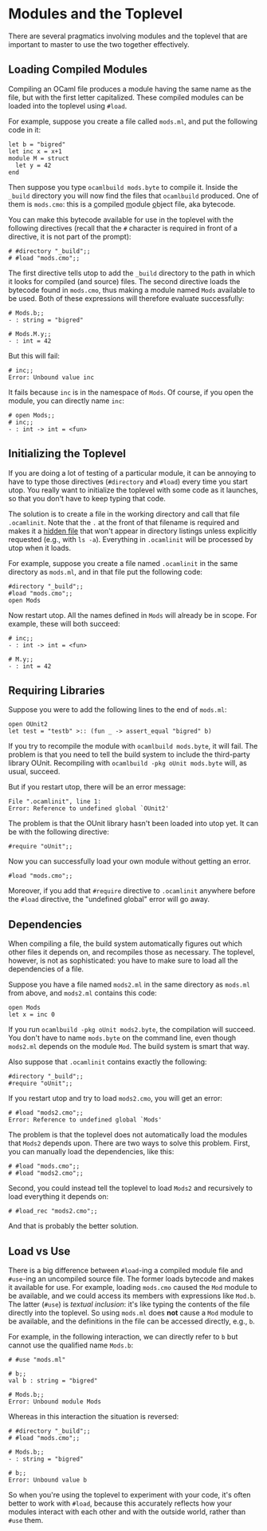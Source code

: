 # Modules and the Toplevel

There are several pragmatics involving modules and the toplevel that
are important to master to use the two together effectively.

## Loading Compiled Modules

Compiling an OCaml file produces a module having the same name as the file, but
with the first letter capitalized. These compiled modules can be loaded into 
the toplevel using `#load`.  

For example, suppose you create a file called `mods.ml`, and put the following code in it:
```
let b = "bigred"
let inc x = x+1
module M = struct
  let y = 42
end
```
Then suppose you type `ocamlbuild mods.byte` to compile it.  Inside the
`_build` directory you will now find the files that `ocamlbuild`
produced.  One of them is `mods.cmo`:  this is a <u>c</u>ompiled
<u>m</u>odule <u>o</u>bject file, aka bytecode.  

You can make this bytecode available for use in the toplevel with the following
directives (recall that the `#` character is required in front of a directive, it is not
part of the prompt):
```
# #directory "_build";;
# #load "mods.cmo";;
```
The first directive tells utop to add the `_build` directory to the path in which it
looks for compiled (and source) files. The second directive loads the bytecode found
in `mods.cmo`, thus making a module named `Mods` available to be used.  Both
of these expressions will therefore evaluate successfully:
```
# Mods.b;;
- : string = "bigred"
 
# Mods.M.y;;
- : int = 42
```

But this will fail:
```
# inc;;
Error: Unbound value inc
```
It fails because `inc` is in the namespace of `Mods`.  Of course, if you
open the module, you can directly name `inc`:

```
# open Mods;;
# inc;;
- : int -> int = <fun>
```

## Initializing the Toplevel

If you are doing a lot of testing of a particular module, it can be
annoying to have to type those directives (`#directory` and `#load`)
every time you start utop.  You really want to initialize the toplevel
with some code as it launches, so that you don't have to keep typing that
code.

The solution is to create a file
in the working directory and call that file `.ocamlinit`.  Note
that the `.` at the front of that filename is required and makes
it a [hidden file][hidden] that won't appear in directory listings
unless explicitly requested (e.g., with `ls -a`).  Everything
in `.ocamlinit` will be processed by utop when it loads.

For example, suppose you create a file named `.ocamlinit` in the same
directory as `mods.ml`, and in that file put the following code:
```
#directory "_build";;
#load "mods.cmo";;
open Mods
```
Now restart utop.  All the names defined in `Mods` will already be in scope.
For example, these will both succeed:
```
# inc;;
- : int -> int = <fun>

# M.y;;
- : int = 42
```

[hidden]: https://en.wikipedia.org/wiki/Hidden_file_and_hidden_directory

## Requiring Libraries

Suppose you were to add the following lines to the end of `mods.ml`:
```
open OUnit2
let test = "testb" >:: (fun _ -> assert_equal "bigred" b)
```
If you try to recompile the module with `ocamlbuild mods.byte`, it will
fail.  The problem is that you need to tell the build system to include
the third-party library OUnit.  Recompiling with 
`ocamlbuild -pkg oUnit mods.byte` will, as usual, succeed.

But if you restart utop, there will be an error message:  
```
File ".ocamlinit", line 1:
Error: Reference to undefined global `OUnit2'
```
The problem is that the OUnit library hasn't been loaded into utop yet.
It can be with the following directive:
```
#require "oUnit";;
```
Now you can successfully load your own module without getting an error.
```
#load "mods.cmo";;
```

Moreover, if you add that `#require` directive to `.ocamlinit` anywhere before the 
`#load` directive, the "undefined global" error will go away.

## Dependencies

When compiling a file, the build system automatically figures out which
other files it depends on, and recompiles those as necessary.  The toplevel,
however, is not as sophisticated:  you have to make sure to load all
the dependencies of a file.

Suppose you have a file named `mods2.ml` in the same directory as `mods.ml`
from above, and `mods2.ml` contains this code:
```
open Mods
let x = inc 0
```
If you run `ocamlbuild -pkg oUnit mods2.byte`, the compilation will
succeed.  You don't have to name `mods.byte` on the command line, even
though `mods2.ml` depends on the module `Mod`. The build system is smart
that way.

Also suppose that `.ocamlinit` contains exactly the following:
```
#directory "_build";;
#require "oUnit";;
```
If you restart utop and try to load `mods2.cmo`, you will
get an error:
```
# #load "mods2.cmo";;
Error: Reference to undefined global `Mods' 
```
The problem is that the toplevel does not automatically load the modules that 
`Mods2` depends upon. There are two ways to solve this problem.
First, you can manually load the dependencies, like this:
```
# #load "mods.cmo";;
# #load "mods2.cmo";;
```
Second, you could instead tell the toplevel to load `Mods2` and recursively 
to load everything it depends on:
```
# #load_rec "mods2.cmo";;
```
And that is probably the better solution.

## Load vs Use

There is a big difference between `#load`-ing a compiled module file and `#use`-ing
an uncompiled source file.  The former loads bytecode and makes it available for use.
For example, loading `mods.cmo` caused the `Mod` module to be available,
and we could access its members with expressions like `Mod.b`.
The latter (`#use`) is *textual inclusion*:  it's like typing the contents of
the file directly into the toplevel.  So using `mods.ml` does **not** cause
a `Mod` module to be available, and the definitions in the file 
can be accessed directly, e.g., `b`.  

For example, in the following interaction, we can directly refer to `b` but
cannot use the qualified name `Mods.b`:
```
# #use "mods.ml"

# b;;
val b : string = "bigred"

# Mods.b;;
Error: Unbound module Mods
```
Whereas in this interaction the situation is reversed:
```
# #directory "_build";;
# #load "mods.cmo";;

# Mods.b;;
- : string = "bigred"

# b;;
Error: Unbound value b
```

So when you're using the toplevel to experiment with your code, it's often
better to work with `#load`, because this accurately reflects how your modules
interact with each other and with the outside world, rather than `#use` them.


